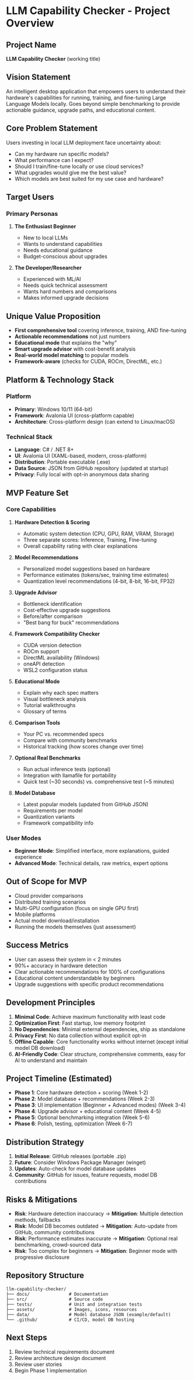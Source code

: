 # LLM Capability Checker - Project Overview

## Project Name
**LLM Capability Checker** (working title)

## Vision Statement
An intelligent desktop application that empowers users to understand their hardware's capabilities for running, training, and fine-tuning Large Language Models locally. Goes beyond simple benchmarking to provide actionable guidance, upgrade paths, and educational content.

## Core Problem Statement
Users investing in local LLM deployment face uncertainty about:
- Can my hardware run specific models?
- What performance can I expect?
- Should I train/fine-tune locally or use cloud services?
- What upgrades would give me the best value?
- Which models are best suited for my use case and hardware?

## Target Users

### Primary Personas
1. **The Enthusiast Beginner**
   - New to local LLMs
   - Wants to understand capabilities
   - Needs educational guidance
   - Budget-conscious about upgrades

2. **The Developer/Researcher**
   - Experienced with ML/AI
   - Needs quick technical assessment
   - Wants hard numbers and comparisons
   - Makes informed upgrade decisions

## Unique Value Proposition
- **First comprehensive tool** covering inference, training, AND fine-tuning
- **Actionable recommendations** not just numbers
- **Educational mode** that explains the "why"
- **Smart upgrade advisor** with cost-benefit analysis
- **Real-world model matching** to popular models
- **Framework-aware** (checks for CUDA, ROCm, DirectML, etc.)

## Platform & Technology Stack

### Platform
- **Primary**: Windows 10/11 (64-bit)
- **Framework**: Avalonia UI (cross-platform capable)
- **Architecture**: Cross-platform design (can extend to Linux/macOS)

### Technical Stack
- **Language**: C# / .NET 8+
- **UI**: Avalonia UI (XAML-based, modern, cross-platform)
- **Distribution**: Portable executable (.exe)
- **Data Source**: JSON from GitHub repository (updated at startup)
- **Privacy**: Fully local with opt-in anonymous data sharing

## MVP Feature Set

### Core Capabilities
1. **Hardware Detection & Scoring**
   - Automatic system detection (CPU, GPU, RAM, VRAM, Storage)
   - Three separate scores: Inference, Training, Fine-tuning
   - Overall capability rating with clear explanations

2. **Model Recommendations**
   - Personalized model suggestions based on hardware
   - Performance estimates (tokens/sec, training time estimates)
   - Quantization level recommendations (4-bit, 8-bit, 16-bit, FP32)

3. **Upgrade Advisor**
   - Bottleneck identification
   - Cost-effective upgrade suggestions
   - Before/after comparison
   - "Best bang for buck" recommendations

4. **Framework Compatibility Checker**
   - CUDA version detection
   - ROCm support
   - DirectML availability (Windows)
   - oneAPI detection
   - WSL2 configuration status

5. **Educational Mode**
   - Explain why each spec matters
   - Visual bottleneck analysis
   - Tutorial walkthroughs
   - Glossary of terms

6. **Comparison Tools**
   - Your PC vs. recommended specs
   - Compare with community benchmarks
   - Historical tracking (how scores change over time)

7. **Optional Real Benchmarks**
   - Run actual inference tests (optional)
   - Integration with llamafile for portability
   - Quick test (~30 seconds) vs. comprehensive test (~5 minutes)

8. **Model Database**
   - Latest popular models (updated from GitHub JSON)
   - Requirements per model
   - Quantization variants
   - Framework compatibility info

### User Modes
- **Beginner Mode**: Simplified interface, more explanations, guided experience
- **Advanced Mode**: Technical details, raw metrics, expert options

## Out of Scope for MVP
- Cloud provider comparisons
- Distributed training scenarios
- Multi-GPU configuration (focus on single GPU first)
- Mobile platforms
- Actual model download/installation
- Running the models themselves (just assessment)

## Success Metrics
- User can assess their system in < 2 minutes
- 90%+ accuracy in hardware detection
- Clear actionable recommendations for 100% of configurations
- Educational content understandable by beginners
- Upgrade suggestions with specific product recommendations

## Development Principles
1. **Minimal Code**: Achieve maximum functionality with least code
2. **Optimization First**: Fast startup, low memory footprint
3. **No Dependencies**: Minimal external dependencies, ship as standalone
4. **Privacy First**: No data collection without explicit opt-in
5. **Offline Capable**: Core functionality works without internet (except initial model DB download)
6. **AI-Friendly Code**: Clear structure, comprehensive comments, easy for AI to understand and maintain

## Project Timeline (Estimated)
- **Phase 1**: Core hardware detection + scoring (Week 1-2)
- **Phase 2**: Model database + recommendations (Week 2-3)
- **Phase 3**: UI implementation (Beginner + Advanced modes) (Week 3-4)
- **Phase 4**: Upgrade advisor + educational content (Week 4-5)
- **Phase 5**: Optional benchmarking integration (Week 5-6)
- **Phase 6**: Polish, testing, optimization (Week 6-7)

## Distribution Strategy
1. **Initial Release**: GitHub releases (portable .zip)
2. **Future**: Consider Windows Package Manager (winget)
3. **Updates**: Auto-check for model database updates
4. **Community**: GitHub for issues, feature requests, model DB contributions

## Risks & Mitigations
- **Risk**: Hardware detection inaccuracy → **Mitigation**: Multiple detection methods, fallbacks
- **Risk**: Model DB becomes outdated → **Mitigation**: Auto-update from GitHub, community contributions
- **Risk**: Performance estimates inaccurate → **Mitigation**: Optional real benchmarking, crowd-sourced data
- **Risk**: Too complex for beginners → **Mitigation**: Beginner mode with progressive disclosure

## Repository Structure
```
llm-capability-checker/
├── docs/               # Documentation
├── src/                # Source code
├── tests/              # Unit and integration tests
├── assets/             # Images, icons, resources
├── data/               # Model database JSON (example/default)
└── .github/            # CI/CD, model DB hosting
```

## Next Steps
1. Review technical requirements document
2. Review architecture design document
3. Review user stories
4. Begin Phase 1 implementation
